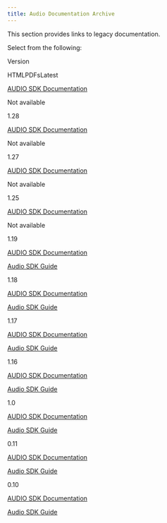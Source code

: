 ```yaml
---
title: Audio Documentation Archive
---
```

This section provides links to legacy documentation.

Select from the following:

Version

HTMLPDFsLatest

[AUDIO SDK Documentation](/documentation/audiosdk/latest/concepts/book-audio-intro/)

Not available 

1.28

[AUDIO SDK Documentation](/documentation/audiosdk/1.28/concepts/book-audio-intro/)

Not available 

1.27

[AUDIO SDK Documentation](/documentation/audiosdk/1.27/concepts/book-audio-intro/)

Not available 

1.25

[AUDIO SDK Documentation](/documentation/audiosdk/1.25/concepts/book-audio-intro/)

Not available 

1.19

[AUDIO SDK Documentation](/documentation/audiosdk/1.19/concepts/book-audio-intro/)

[Audio SDK Guide](https://securecdn.oculus.com/sr/audiosdk-1.19/)

1.18

[AUDIO SDK Documentation](/documentation/audiosdk/1.18/concepts/book-audio-intro/)

[Audio SDK Guide](https://securecdn.oculus.com/sr/audiosdk-1.18/)

1.17

[AUDIO SDK Documentation](/documentation/audiosdk/1.17/concepts/book-audio-intro/)

[Audio SDK Guide](https://securecdn.oculus.com/sr/audiosdk-1.17/)

1.16

[AUDIO SDK Documentation](/documentation/audiosdk/1.16/concepts/book-audio-intro/)

[Audio SDK Guide](https://securecdn.oculus.com/sr/audiosdk-1.16/)

1.0

[AUDIO SDK Documentation](/documentation/audiosdk/1.0/concepts/book-audio-intro/)

[Audio SDK Guide](https://securecdn.oculus.com/sr/audiosdk-1.0/)

0.11

[AUDIO SDK Documentation](/documentation/audiosdk/0.11/concepts/book-audio-intro/)

[Audio SDK Guide](https://securecdn.oculus.com/sr/audiosdk-0.11/)

0.10

[AUDIO SDK Documentation](/documentation/audiosdk/0.10/concepts/book-audio-intro/)

[Audio SDK Guide](https://securecdn.oculus.com/sr/audiosdk-0.10/)

